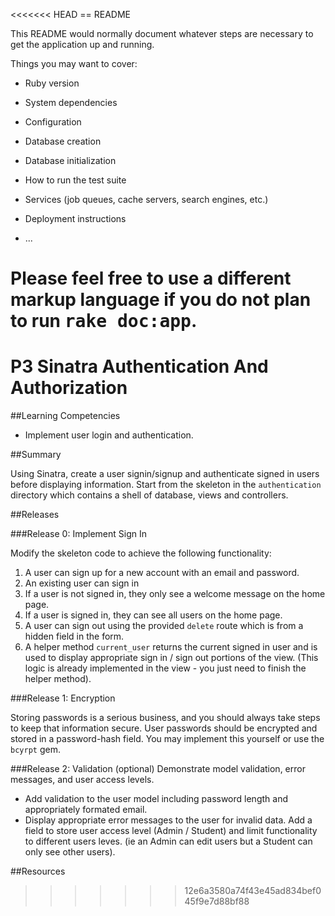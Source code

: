 <<<<<<< HEAD
== README

This README would normally document whatever steps are necessary to get the
application up and running.

Things you may want to cover:

* Ruby version

* System dependencies

* Configuration

* Database creation

* Database initialization

* How to run the test suite

* Services (job queues, cache servers, search engines, etc.)

* Deployment instructions

* ...


Please feel free to use a different markup language if you do not plan to run
<tt>rake doc:app</tt>.
=======
# P3 Sinatra Authentication And Authorization

##Learning Competencies

* Implement user login and authentication.

##Summary

Using Sinatra, create a user signin/signup and authenticate signed in users before displaying information. Start from the skeleton in the `authentication` directory which contains a shell of database, views and controllers.

##Releases

###Release 0: Implement Sign In

Modify the skeleton code to achieve the following functionality:

1. A user can sign up for a new account with an email and password.
2. An existing user can sign in
3. If a user is not signed in, they only see a welcome message on the home page.
4. If a user is signed in, they can see all users on the home page.
5. A user can sign out using the provided `delete` route which is from a hidden field in the form.
6. A helper method `current_user`  returns the current signed in user and is used to display appropriate sign in / sign out portions of the view.  (This logic is already implemented in the view - you just need to finish the helper method).

###Release 1: Encryption

Storing passwords is a serious business, and you should always take steps to keep that information secure. User passwords should be encrypted and stored in a password-hash field.  You may implement this yourself or use the `bcyrpt` gem.

###Release 2: Validation (optional)
Demonstrate model validation, error messages, and user access levels.

* Add validation to the user model including password length and appropriately formated email.
* Display appropriate error messages to the user for invalid data.
Add a field to store user access level (Admin / Student) and limit functionality to different users leves. (ie an Admin can edit users but a Student can only see other users).


<!-- ##Optimize Your Learning  -->

##Resources
>>>>>>> 12e6a3580a74f43e45ad834bef045f9e7d88bf88
